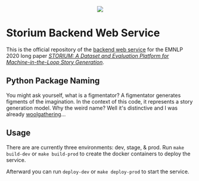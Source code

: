 <div align="center">
  <img src="https://storium.cs.umass.edu/static/figment.svg">
</div>

# Storium Backend Web Service

This is the official repository of the [backend web
service](https://storium.cs.umass.edu) for the EMNLP 2020 long paper *[STORIUM:
A Dataset and Evaluation Platform for Machine-in-the-Loop Story
Generation](https://arxiv.org/abs/2010.01717)*.

## Python Package Naming

You might ask yourself, what is a figmentator? A figmentator generates figments
of the imagination. In the context of this code, it represents a story
generation model. Why the weird name? Well it's distinctive and I was already
[woolgathering](https://github.com/dojoteef/storium-frontend)...


## Usage

There are are currently three environments: dev, stage, & prod. Run `make
build-dev` or `make build-prod` to create the docker containers to deploy the
service.

Afterward you can run `deploy-dev` or `make deploy-prod` to start the service.
